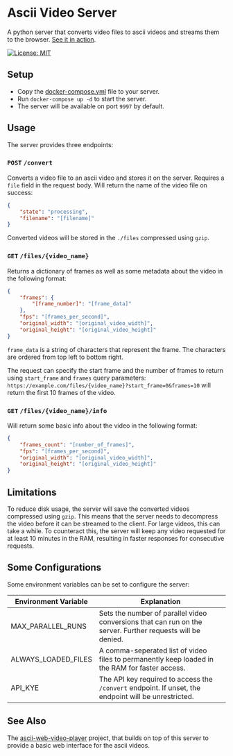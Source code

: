 # Ascii Video Server

A python server that converts video files to ascii videos and streams them to the browser.
[See it in action](https://just-a.web.app/).

[![License: MIT](https://img.shields.io/badge/License-MIT-yellow.svg)](https://opensource.org/licenses/MIT)

## Setup

- Copy the [docker-compose.yml](docker-compose.yml) file to your server.
- Run `docker-compose up -d` to start the server.
- The server will be available on port `9997` by default.

## Usage

The server provides three endpoints:

### `POST` `/convert`

Converts a video file to an ascii video and stores it on the server. Requires a `file` field in the
request body. Will return the name of the video file on success:

```json
{
    "state": "processing",
    "filename": "[filename]"
}
```

Converted videos will be stored in the `./files` compressed using `gzip`.

### `GET` `/files/{video_name}`

Returns a dictionary of frames as well as some metadata about the video in the following
format:

```json
{
    "frames": {
        "[frame_number]": "[frame_data]"
    },
    "fps": "[frames_per_second]",
    "original_width": "[original_video_width]",
    "original_height": "[original_video_height]"
}
```

`frame_data` is a string of characters that represent the frame. The characters are ordered from top left to bottom
right.

The request can specify the start frame and the number of frames to return using `start_frame` and `frames` query
parameters:
`https://example.com/files/{video_name}?start_frame=0&frames=10` will return the first 10 frames of the video.

### `GET` `/files/{video_name}/info`

Will return some basic info about the video in the following format:

```json
{
    "frames_count": "[number_of_frames]",
    "fps": "[frames_per_second]",
    "original_width": "[original_video_width]",
    "original_height": "[original_video_height]"
}
```

## Limitations
To reduce disk usage, the server will save the converted videos compressed using `gzip`. This means that the server
needs to decompress the video before it can be streamed to the client. For large videos, this can take a while.
To counteract this, the server will keep any video requested for at least 10 minutes in the RAM, resulting in faster
responses for consecutive requests.


## Some Configurations

Some environment variables can be set to configure the server:

| Environment Variable | Explanation                                                                                                |
|----------------------|------------------------------------------------------------------------------------------------------------|
| MAX_PARALLEL_RUNS    | Sets the number of parallel video conversions that can run on the server. Further requests will be denied. |
| ALWAYS_LOADED_FILES  | A comma-seperated list of video files to permanently keep loaded in the RAM for faster access.             |
| API_KYE              | The API key required to access the `/convert` endpoint. If unset, the endpoint will be unrestricted.       |

## See Also

The [ascii-web-video-player](https://github.com/MatthiasHarzer/ascii-web-video-player) project, that builds on top of
this server to provide a basic web interface for the ascii videos.

